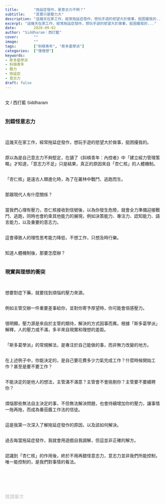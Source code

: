 ```yaml
---
title:       "拖延症發作，是意志力不夠？"
subtitle:    "其實只是壓力大"
description: "這幾天在家工作，經常拖延症發作，想玩手遊的慾望大於做事，挺困擾我的..."
excerpt: "這幾天在家工作，經常拖延症發作，想玩手遊的慾望大於做事，挺困擾我的..."
date:        2020-09-02
author: "Siddharam｜西打藍"
cover:       ""
image:       ""
tags:        ["斜槓青年", "斯多葛學派"]
categories:  ["慢慢想"]
keywords:
- 斯多葛學派
- 斜槓青年
- 壓力
- 拖延症
- 意志力
draft: false
---
```


<article style="font-family: 'Noto Sans TC', '微軟正黑體', sans-serif; font-weight: 300;">

<br>文 / 西打藍 Siddharam<br><br>

<h3 class="article-h1-color">別錯怪意志力</h3><br>

這幾天在家工作，經常拖延症發作，想玩手遊的慾望大於做事，挺困擾我的。<br><br>

原以為是自己意志力不夠堅定，在讀了《斜槓青年：內控者》中「建立經力管理策略」才知道，「意志力不足」只是結果，真正的原因來自「杏仁核」的人體機制。<br><br>

「杏仁核」是遠古人類進化時，為了在叢林中戰鬥、逃跑而生。<br><br>

那跟現代人有什麼關係？<br><br>

當我們心理有壓力，杏仁核接收到信號後，以為你發生危險，就會全力準備迎接戰鬥、逃跑，同時也會約束其他能力的展現，例如決策能力、專注力、認知能力、語言能力，以及重要的意志力。<br><br>

這會導致人的理性思考能力降低，不想工作，只想及時行樂。<br><br>

知道人體機制後，那要怎麼辦？<br><br>

<h3 class="article-h1-color">現實與理想的衝突</h3><br>

想要對症下藥，就要找到煩惱的壓力來源。<br><br>

例如主管交辦一件重要差事給你，並對你寄予厚望時，你可能會倍感壓力。<br><br>

很明顯，壓力源是來自於主管的期待，解決的方式因事而異。根據「斯多葛學派」解釋，人的壓力或不滿，多半來自現實和理想的差距。<br><br>

「斯多葛學派」的常規解法，是專注於自己能做的事，而非無力改變的地方。<br><br>

在上述例子中，你能決定的，是自己要花費多少力氣完成工作？什麼時候開始工作？甚至是要不要工作？<br><br>

不能決定的是他人的想法，主管滿不滿意？主管會不會挑剔你？主管要不要續聘你？<br><br>

煩惱那些無法自主決定的事，不但無法解決問題，也會持續增加你的壓力，讓事情一拖再拖，而成為番茄醬工作法的信徒。<br><br>

這是我第一次深入了解拖延症發作的原因，以及該如何解決。<br><br>

過去每當拖延症發作，我就會用遊戲自我調解，但這並非正確的解方。<br><br>

認識到「杏仁核」的作用後，終於不用再錯怪意志力，意志力並非我們所能控制，唯一能控制的，是我們對事情的看法。<br><br>



<br><br><br>

</article>

<div style="color: #bfbfbf; font-size: 15px;" id="busuanzi_container_page_pv">
  閱讀量<span id="busuanzi_value_page_pv"></span>次
</div>

<script src="../../js/post.js"></script>




